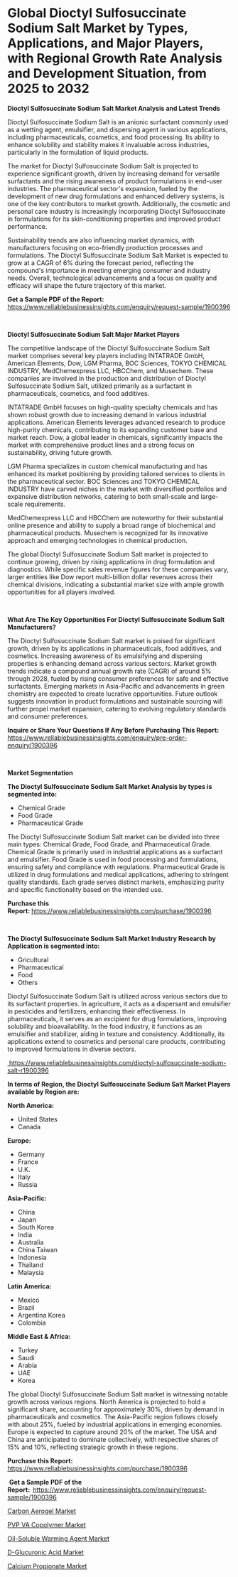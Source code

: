 <p><h1>Global Dioctyl Sulfosuccinate Sodium Salt Market by Types, Applications, and Major Players, with Regional Growth Rate Analysis and Development Situation, from 2025 to 2032</h1></p><p><strong>Dioctyl Sulfosuccinate Sodium Salt Market Analysis and Latest Trends</strong></p>
<p><p>Dioctyl Sulfosuccinate Sodium Salt is an anionic surfactant commonly used as a wetting agent, emulsifier, and dispersing agent in various applications, including pharmaceuticals, cosmetics, and food processing. Its ability to enhance solubility and stability makes it invaluable across industries, particularly in the formulation of liquid products. </p><p>The market for Dioctyl Sulfosuccinate Sodium Salt is projected to experience significant growth, driven by increasing demand for versatile surfactants and the rising awareness of product formulations in end-user industries. The pharmaceutical sector's expansion, fueled by the development of new drug formulations and enhanced delivery systems, is one of the key contributors to market growth. Additionally, the cosmetic and personal care industry is increasingly incorporating Dioctyl Sulfosuccinate in formulations for its skin-conditioning properties and improved product performance.</p><p>Sustainability trends are also influencing market dynamics, with manufacturers focusing on eco-friendly production processes and formulations. The Dioctyl Sulfosuccinate Sodium Salt Market is expected to grow at a CAGR of 6% during the forecast period, reflecting the compound's importance in meeting emerging consumer and industry needs. Overall, technological advancements and a focus on quality and efficacy will shape the future trajectory of this market.</p></p>
<p><strong>Get a Sample PDF of the Report:&nbsp;</strong> <a href="https://www.reliablebusinessinsights.com/enquiry/request-sample/1900396?utm_campaign=904&utm_medium=2&utm_source=Github&utm_content=ia&utm_term=30012025&utm_id=dioctyl-sulfosuccinate-sodium-salt">https://www.reliablebusinessinsights.com/enquiry/request-sample/1900396</a></p>
<p>&nbsp;</p>
<p><strong>Dioctyl Sulfosuccinate Sodium Salt Major Market Players</strong></p>
<p><p>The competitive landscape of the Dioctyl Sulfosuccinate Sodium Salt market comprises several key players including INTATRADE GmbH, American Elements, Dow, LGM Pharma, BOC Sciences, TOKYO CHEMICAL INDUSTRY, MedChemexpress LLC, HBCChem, and Musechem. These companies are involved in the production and distribution of Dioctyl Sulfosuccinate Sodium Salt, utilized primarily as a surfactant in pharmaceuticals, cosmetics, and food additives.</p><p>INTATRADE GmbH focuses on high-quality specialty chemicals and has shown robust growth due to increasing demand in various industrial applications. American Elements leverages advanced research to produce high-purity chemicals, contributing to its expanding customer base and market reach. Dow, a global leader in chemicals, significantly impacts the market with comprehensive product lines and a strong focus on sustainability, driving future growth.</p><p>LGM Pharma specializes in custom chemical manufacturing and has enhanced its market positioning by providing tailored services to clients in the pharmaceutical sector. BOC Sciences and TOKYO CHEMICAL INDUSTRY have carved niches in the market with diversified portfolios and expansive distribution networks, catering to both small-scale and large-scale requirements.</p><p>MedChemexpress LLC and HBCChem are noteworthy for their substantial online presence and ability to supply a broad range of biochemical and pharmaceutical products. Musechem is recognized for its innovative approach and emerging technologies in chemical production.</p><p>The global Dioctyl Sulfosuccinate Sodium Salt market is projected to continue growing, driven by rising applications in drug formulation and diagnostics. While specific sales revenue figures for these companies vary, larger entities like Dow report multi-billion dollar revenues across their chemical divisions, indicating a substantial market size with ample growth opportunities for all players involved.</p></p>
<p>&nbsp;</p>
<p><strong>What Are The Key Opportunities For Dioctyl Sulfosuccinate Sodium Salt Manufacturers?</strong></p>
<p><p>The Dioctyl Sulfosuccinate Sodium Salt market is poised for significant growth, driven by its applications in pharmaceuticals, food additives, and cosmetics. Increasing awareness of its emulsifying and dispersing properties is enhancing demand across various sectors. Market growth trends indicate a compound annual growth rate (CAGR) of around 5% through 2028, fueled by rising consumer preferences for safe and effective surfactants. Emerging markets in Asia-Pacific and advancements in green chemistry are expected to create lucrative opportunities. Future outlook suggests innovation in product formulations and sustainable sourcing will further propel market expansion, catering to evolving regulatory standards and consumer preferences.</p></p>
<p><strong>Inquire or Share Your Questions If Any Before Purchasing This Report:</strong> <a href="https://www.reliablebusinessinsights.com/enquiry/pre-order-enquiry/1900396?utm_campaign=904&utm_medium=2&utm_source=Github&utm_content=ia&utm_term=30012025&utm_id=dioctyl-sulfosuccinate-sodium-salt">https://www.reliablebusinessinsights.com/enquiry/pre-order-enquiry/1900396</a></p>
<p>&nbsp;</p>
<p><strong>Market Segmentation</strong></p>
<p><strong>The Dioctyl Sulfosuccinate Sodium Salt Market Analysis by types is segmented into:</strong></p>
<p><ul><li>Chemical Grade</li><li>Food Grade</li><li>Pharmaceutical Grade</li></ul></p>
<p><p>The Dioctyl Sulfosuccinate Sodium Salt market can be divided into three main types: Chemical Grade, Food Grade, and Pharmaceutical Grade. Chemical Grade is primarily used in industrial applications as a surfactant and emulsifier. Food Grade is used in food processing and formulations, ensuring safety and compliance with regulations. Pharmaceutical Grade is utilized in drug formulations and medical applications, adhering to stringent quality standards. Each grade serves distinct markets, emphasizing purity and specific functionality based on the intended use.</p></p>
<p><strong>Purchase this Report:&nbsp;</strong><a href="https://www.reliablebusinessinsights.com/purchase/1900396?utm_campaign=904&utm_medium=2&utm_source=Github&utm_content=ia&utm_term=30012025&utm_id=dioctyl-sulfosuccinate-sodium-salt">https://www.reliablebusinessinsights.com/purchase/1900396</a></p>
<p>&nbsp;</p>
<p><strong>The Dioctyl Sulfosuccinate Sodium Salt Market Industry Research by Application is segmented into:</strong></p>
<p><ul><li>Gricultural</li><li>Pharmaceutical</li><li>Food</li><li>Others</li></ul></p>
<p><p>Dioctyl Sulfosuccinate Sodium Salt is utilized across various sectors due to its surfactant properties. In agriculture, it acts as a dispersant and emulsifier in pesticides and fertilizers, enhancing their effectiveness. In pharmaceuticals, it serves as an excipient for drug formulations, improving solubility and bioavailability. In the food industry, it functions as an emulsifier and stabilizer, aiding in texture and consistency. Additionally, its applications extend to cosmetics and personal care products, contributing to improved formulations in diverse sectors.</p></p>
<p><a href="https://www.reliablebusinessinsights.com/dioctyl-sulfosuccinate-sodium-salt-r1900396?utm_campaign=904&utm_medium=2&utm_source=Github&utm_content=ia&utm_term=30012025&utm_id=dioctyl-sulfosuccinate-sodium-salt">&nbsp;https://www.reliablebusinessinsights.com/dioctyl-sulfosuccinate-sodium-salt-r1900396</a></p>
<p><strong>In terms of Region, the Dioctyl Sulfosuccinate Sodium Salt Market Players available by Region are:</strong></p>
<p>
    <p> <strong> North America: </strong>
        <ul>
            <li>United States</li>
            <li>Canada</li>
        </ul>
        </p> 
    <p> <strong> Europe: </strong>
        <ul>
            <li>Germany</li>
            <li>France</li>
            <li>U.K.</li>
            <li>Italy</li>
            <li>Russia</li>
        </ul>
        </p> 
    <p> <strong> Asia-Pacific: </strong>
        <ul>
            <li>China</li>
            <li>Japan</li>
            <li>South Korea</li>
            <li>India</li>
            <li>Australia</li>
            <li>China Taiwan</li>
            <li>Indonesia</li>
            <li>Thailand</li>
            <li>Malaysia</li>
        </ul>
        </p> 
    <p> <strong> Latin America: </strong>
        <ul>
            <li>Mexico</li>
            <li>Brazil</li>
            <li>Argentina Korea</li>
            <li>Colombia</li>
        </ul>
        </p> 
    <p> <strong> Middle East & Africa: </strong>
        <ul>
            <li>Turkey</li>
            <li>Saudi</li>
            <li>Arabia</li>
            <li>UAE</li>
            <li>Korea</li>
        </ul>
    </p>
    </p>
<p><p>The global Dioctyl Sulfosuccinate Sodium Salt market is witnessing notable growth across various regions. North America is projected to hold a significant share, accounting for approximately 30%, driven by demand in pharmaceuticals and cosmetics. The Asia-Pacific region follows closely with about 25%, fueled by industrial applications in emerging economies. Europe is expected to capture around 20% of the market. The USA and China are anticipated to dominate collectively, with respective shares of 15% and 10%, reflecting strategic growth in these regions.</p></p>
<p><strong>Purchase this Report: </strong><a href="https://www.reliablebusinessinsights.com/purchase/1900396?utm_campaign=904&utm_medium=2&utm_source=Github&utm_content=ia&utm_term=30012025&utm_id=dioctyl-sulfosuccinate-sodium-salt">https://www.reliablebusinessinsights.com/purchase/1900396</a></p>
<p>&nbsp;<strong>Get a Sample PDF of the Report:&nbsp;&nbsp;</strong><a href="https://www.reliablebusinessinsights.com/enquiry/request-sample/1900396?utm_campaign=904&utm_medium=2&utm_source=Github&utm_content=ia&utm_term=30012025&utm_id=dioctyl-sulfosuccinate-sodium-salt">https://www.reliablebusinessinsights.com/enquiry/request-sample/1900396</a></p>
<p><strong></strong></p>
<p><p><a href="https://www.linkedin.com/pulse/aglobalcarbon-aerogel-market-analysis-including-its-size-fordf?utm_campaign=904&utm_medium=2&utm_source=Github&utm_content=ia&utm_term=30012025&utm_id=dioctyl-sulfosuccinate-sodium-salt">Carbon Aerogel Market</a></p><p><a href="https://github.com/boitafbg/Market-Research-Report-List-1/blob/main/pvp-va-copolymer-market.md?utm_campaign=904&utm_medium=2&utm_source=Github&utm_content=ia&utm_term=30012025&utm_id=dioctyl-sulfosuccinate-sodium-salt">PVP VA Copolymer Market</a></p><p><a href="https://www.linkedin.com/pulse/oil-soluble-warming-agent-market-expected-see-rapid-expansion-td8ie?utm_campaign=904&utm_medium=2&utm_source=Github&utm_content=ia&utm_term=30012025&utm_id=dioctyl-sulfosuccinate-sodium-salt">Oil-Soluble Warming Agent Market</a></p><p><a href="https://www.linkedin.com/pulse/d-glucuronic-acid-market-analysis-witch-focus-key-drivers-v4ipf?utm_campaign=904&utm_medium=2&utm_source=Github&utm_content=ia&utm_term=30012025&utm_id=dioctyl-sulfosuccinate-sodium-salt">D-Glucuronic Acid Market</a></p><p><a href="https://github.com/laajzervo/Market-Research-Report-List-1/blob/main/calcium-propionate-market.md?utm_campaign=904&utm_medium=2&utm_source=Github&utm_content=ia&utm_term=30012025&utm_id=dioctyl-sulfosuccinate-sodium-salt">Calcium Propionate Market</a></p></p>